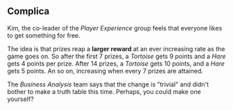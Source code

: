 ## Complica

Kim, the co-leader of the _Player Experience_ group feels that everyone likes to get something for free.

The idea is that prizes reap a __larger reward__ at an ever increasing rate as the game goes on.  So after the first 7 prizes, a _Tortoise_ gets 9 points and a _Hare_ gets 4 points per prize.  After 14 prizes, a _Tortoise_ gets 10 points, and a _Hare_ gets 5 points.  An so on, increasing when every 7 prizes are attained.

The _Business Analysis_ team says that the change is "trivial" and didn't bother to make a truth table this time.  Perhaps, you could make one yourself?
